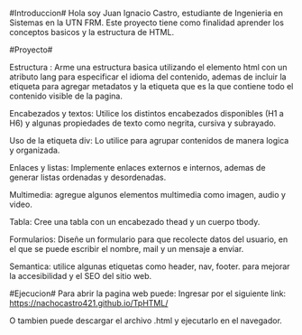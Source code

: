 #Introduccion#
Hola soy Juan Ignacio Castro, estudiante de Ingenieria en Sistemas en la UTN FRM.
Este proyecto tiene como finalidad aprender los conceptos basicos y la estructura de HTML.

#Proyecto#

Estructura : Arme una estructura basica utilizando el elemento html con un atributo lang para especificar el idioma del contenido,
ademas de incluir la etiqueta <head> para agregar metadatos y la etiqueta <body> que es la que contiene todo el contenido visible de la pagina.

Encabezados y textos: Utilice los distintos encabezados disponibles (H1 a H6) y algunas propiedades de texto como negrita, cursiva y subrayado.

Uso de la etiqueta div: Lo utilice para agrupar contenidos de manera logica y organizada.

Enlaces y listas: Implemente enlaces externos e internos, ademas de generar listas ordenadas y desordenadas.

Multimedia: agregue algunos elementos multimedia como imagen, audio y video.

Tabla: Cree una tabla con un encabezado thead y un cuerpo tbody.

Formularios: Diseñe un formulario para que recolecte datos del usuario, en el que se puede escribir el nombre, mail y un mensaje a enviar.

Semantica: utilice algunas etiquetas como header, nav, footer. para mejorar la accesibilidad y el SEO del sitio web.

#Ejecucion#
Para abrir la pagina web puede:
Ingresar por el siguiente link: https://nachocastro421.github.io/TpHTML/

O tambien puede descargar el archivo .html y ejecutarlo en el navegador.

